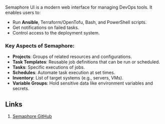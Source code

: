 Semaphore UI is a modern web interface for managing DevOps tools. It enables users to:
- Run **Ansible**, Terraform/OpenTofu, Bash, and PowerShell scripts.
- Get notifications on failed tasks.
- Control access to the deployment system.
### Key Aspects of Semaphore:
- **Projects**: 
	Groups of related resources and configurations.
- **Task Templates**: 
	Reusable job definitions that can be run or scheduled.
- **Tasks**: 
	Specific executions of jobs. 
- **Schedules**: 
	Automate task execution at set times.
- **Inventory**: 
	List of target systems (e.g., servers, VMs).
- **Variable Groups**: 
	Hold sensitive data like environment variables and secrets.
## Links
1. [Semaphore GitHub](https://github.com/semaphoreui/semaphore)
